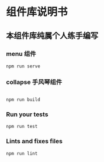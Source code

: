 # 组件库说明书

## 本组件库纯属个人练手编写

### menu 组件
```
npm run serve
```

### collapse 手风琴组件
```

npm run build
```

### Run your tests
```
npm run test
```

### Lints and fixes files
```
npm run lint
```
